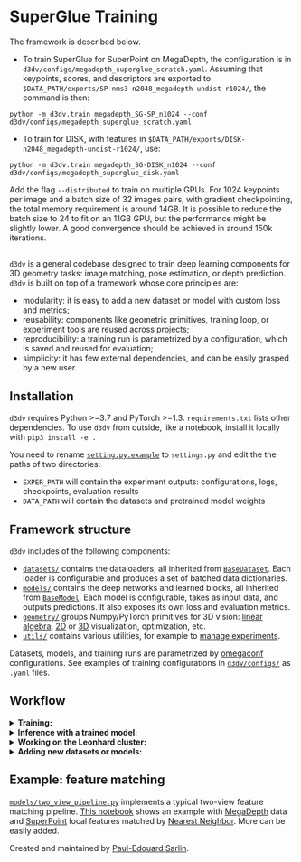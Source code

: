 # SuperGlue Training

The framework is described below.

- To train SuperGlue for SuperPoint on MegaDepth, the configuration is in `d3dv/configs/megadepth_superglue_scratch.yaml`. Assuming that keypoints, scores, and descriptors are exported to `$DATA_PATH/exports/SP-nms3-n2048_megadepth-undist-r1024/`, the command is then:
```
python -m d3dv.train megadepth_SG-SP_n1024 --conf d3dv/configs/megadepth_superglue_scratch.yaml
```
- To train for DISK, with features in `$DATA_PATH/exports/DISK-n2048_megadepth-undist-r1024/`, use:
```
python -m d3dv.train megadepth_SG-DISK_n1024 --conf d3dv/configs/megadepth_superglue_disk.yaml
```

Add the flag `--distributed` to train on multiple GPUs. For 1024 keypoints per image and a batch size of 32 images pairs, with gradient checkpointing, the total memory requirement is around 14GB. It is possible to reduce the batch size to 24 to fit on an 11GB GPU, but the performance might be slightly lower. A good convergence should be achieved in around 150k iterations.

##

`d3dv` is a general codebase designed to train deep learning components for 3D geometry tasks: image matching, pose estimation, or depth prediction. `d3dv` is built on top of a framework whose core principles are:
- modularity: it is easy to add a new dataset or model with custom loss and metrics;
- reusability: components like geometric primitives, training loop, or experiment tools are reused across projects;
- reproducibility: a training run is parametrized by a configuration, which is saved and reused for evaluation;
- simplicity: it has few external dependencies, and can be easily grasped by a new user.

## Installation
`d3dv` requires Python >=3.7 and PyTorch >=1.3. `requirements.txt` lists other dependencies. To use `d3dv` from outside, like a notebook, install it locally with `pip3 install -e .`

You need to rename [`setting.py.example`](d3dv/settings.py.example) to `settings.py` and edit the the paths of two directories:
- `EXPER_PATH` will contain the experiment outputs: configurations, logs, checkpoints, evaluation results
- `DATA_PATH` will contain the datasets and pretrained model weights

## Framework structure
`d3dv` includes of the following components:
- [`datasets/`](d3dv/datasets) contains the dataloaders, all inherited from [`BaseDataset`](d3dv/datasets/base_dataset.py). Each loader is configurable and produces a set of batched data dictionaries.
- [`models/`](d3dv/models) contains the deep networks and learned blocks, all inherited from [`BaseModel`](d3dv/models/base_model.py). Each model is configurable, takes as input data, and outputs predictions. It also exposes its own loss and evaluation metrics.
- [`geometry/`](d3dv/geometry) groups Numpy/PyTorch primitives for 3D vision: [linear algebra](d3dv/geometry/utils.py), [2D](d3dv/geometry/viz_2d.py) or [3D](d3dv/geometry/viz_3d.py) visualization, optimization, etc.
- [`utils/`](d3dv/utils) contains various utilities, for example to [manage experiments](d3dv/utils/experiments.py).

Datasets, models, and training runs are parametrized by [omegaconf](https://github.com/omry/omegaconf) configurations. See examples of training configurations in [`d3dv/configs/`](d3dv/configs/) as `.yaml` files.

## Workflow
<details>
<summary><b>Training:</b></summary><br/>
  
The following command starts a new training run:
```bash
python3 -m d3dv.train experiment_name --conf d3dv/configs/config_name.yaml
```

It creates a new directory `experiment_name/` in `EXPER_PATH` and dumps the configuration, model checkpoints, logs of stdout, and [Tensorboard](https://pytorch.org/docs/stable/tensorboard.html) summaries. As an example, train a CNN on MNIST with:
```bash
python3 -m d3dv.train my_mnist_training --conf d3dv/configs/mnist_train.yaml
```
Extra flags can be given:
- `--overfit` loops the training and validation sets on a single batch ([useful to test losses and metrics](http://karpathy.github.io/2019/04/25/recipe/)).
- `--restore` restarts the training from the last checkpoint (last epoch) of the same experiment.
- `--distributed` uses all GPUs available with multiple processes and batch norm synchronization.
- individual configuration entries to overwrite`.yaml`. Examples: `train.lr=0.001` or `data.batch_size=8`.

**Monitoring the training:** Launch a Tensorboard session with `tensorboard --logdir=path/to/EXPER_PATH` to visualize losses and metrics, and compare them across experiments. Press `Ctrl+C` to gracefully interrupt the training.
</details>

<details>
<summary><b>Inference with a trained model:</b></summary><br/>

After training, you can easily load a model to evaluate it:
```python
from d3dv.utils.experiments import load_experiment

test_conf = {}  # will overwrite the training and default configurations
model = load_experiment('name_of_my_experiment', test_conf)
model = model.cuda()  # optionally move the model to GPU
predictions = model(data)  # data is a dictionary of tensors
```

</details>

<details>
<summary><b>Working on the Leonhard cluster:</b></summary><br/>
  
`source env.sh` creates a virtual environment and loads the Python and CUDA modules. Install the remaining requirements with `pip3 install -r requirements.txt` (only once).

Prepend any command with `./launch_cluster.sh [-I]` to launch as an (optionally interactive) GPU job. A few minutes before the time limit, an interrupt signal will be sent to the job, which will gracefully stop the training. As described above, it can later be restarted with the `--restore` flag.
</details>

<details>
<summary><b>Adding new datasets or models:</b></summary><br/>

You simply need to create a new file in [`datasets/`](d3dv/datasets/) or [`models/`](d3dv/models/). This makes it easy to collaborate on the same codebase. Each class should inherit from the base class, declare a `default_conf`, and define some specific methods. Have a look at the base files [`BaseDataset`](d3dv/datasets/base_dataset.py) and [`BaseModel`](d3dv/models/base_model.py) for more details. Please use [PEP 8](https://www.python.org/dev/peps/pep-0008/) and relative imports.
</details>

## Example: feature matching
[`models/two_view_pipeline.py`](d3dv/models/two_view_pipeline.py) implements a typical two-view feature matching pipeline. [This notebook](notebooks/demo_two-view_matching.ipynb) shows an example with [MegaDepth](d3dv/datasets/megadepth.py) data and [SuperPoint](d3dv/models/superpoint.py) local features matched by [Nearest Neighbor](d3dv/models/nearest_neighbor_matcher.py). More can be easily added.

Created and maintained by [Paul-Edouard Sarlin](https://psarlin.com/).
